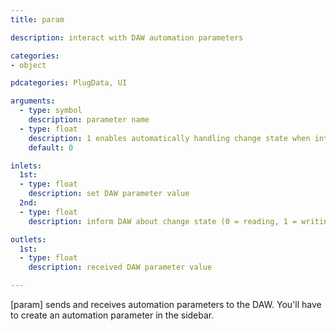```yaml
---
title: param

description: interact with DAW automation parameters

categories:
- object

pdcategories: PlugData, UI

arguments:
  - type: symbol
    description: parameter name
  - type: float
    description: 1 enables automatically handling change state when interacting with GUI objects
    default: 0

inlets:
  1st:
  - type: float
    description: set DAW parameter value
  2nd:
  - type: float
    description: inform DAW about change state (0 = reading, 1 = writing)

outlets:
  1st:
  - type: float
    description: received DAW parameter value

---
```

[param] sends and receives automation parameters to the DAW. You'll have to create an automation parameter in the sidebar.
